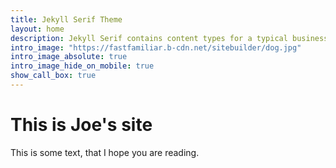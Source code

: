 ```yaml
---
title: Jekyll Serif Theme
layout: home
description: Jekyll Serif contains content types for a typical business website. The theme is fully responsive, blazing fast and artfully illustrated.
intro_image: "https://fastfamiliar.b-cdn.net/sitebuilder/dog.jpg"
intro_image_absolute: true
intro_image_hide_on_mobile: true
show_call_box: true
---
```


# This is Joe's site

This is some text, that I hope you are reading.
